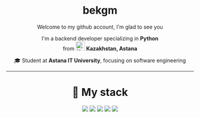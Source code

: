 <h1 align="center">bekgm</h1>

<p align="center">Welcome to my github account, I'm glad to see you</p>

<p align="center">
  I'm a backend developer specializing in <b>Python</b><br>
  from <img src="https://upload.wikimedia.org/wikipedia/commons/thumb/3/30/Flag_of_Kazakhstan.png/1200px-Flag_of_Kazakhstan.png" alt="Kazakhstan Flag" width="24" /> <b>Kazakhstan, Astana</b>
</p>

<p align="center">
  🎓 Student at <b>Astana IT University</b>, focusing on software engineering
</p>

---

<h1 align="center">🧠 My stack</h1>

<p align="center">
  <img src="https://img.shields.io/badge/Python-3776AB?style=for-the-badge&logo=python&logoColor=white" />
  <img src="https://img.shields.io/badge/FastAPI-009688?style=for-the-badge&logo=fastapi&logoColor=white" />
  <img src="https://img.shields.io/badge/Django-092E20?style=for-the-badge&logo=django&logoColor=white" />
  <img src="https://img.shields.io/badge/Flask-000000?style=for-the-badge&logo=flask&logoColor=white" />
  <img src="https://img.shields.io/badge/PostgreSQL-000000?style=for-the-badge&logo=flask&logoColor=white" />
